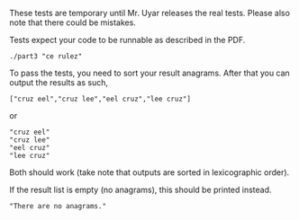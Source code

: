 These tests are temporary until Mr. Uyar releases the real tests. Please also note that there could be mistakes.

Tests expect your code to be runnable as described in the PDF.

`./part3 "ce rulez"`

To pass the tests, you need to sort your result anagrams. After that you can output the results as such,

`["cruz eel","cruz lee","eel cruz","lee cruz"]`

or

```
"cruz eel"
"cruz lee"
"eel cruz"
"lee cruz"
```

Both should work (take note that outputs are sorted in lexicographic order).

If the result list is empty (no anagrams), this should be printed instead.

`"There are no anagrams."`
